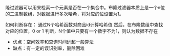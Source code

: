 隆过滤器可以用来检索一个元素是否在一个集合中。布隆过滤器本质上是一个n位的二进制数组，对数据进行多次哈希，将对应的位设置为1。

如何判断存在：
通过N个哈希函数对商品id计算哈希值 然后，在布隆数组中查找对应的位置，0 or 1 判断，N个值中只要有一个数字不为1，则认为数据不存在

- 优点：空间效率和查询时间远超一般算法
- 缺点：有一定的误识别率，删除困难

